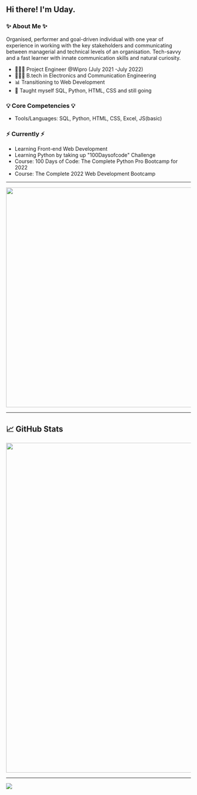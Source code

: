 ## Hi there! I'm Uday.

### ✨ About Me ✨
Organised, performer and goal-driven individual with one year of experience in working with the key stakeholders and communicating between managerial and technical levels of an organisation. Tech-savvy and a fast learner with innate communication skills and natural curiosity.

- 👩🏻‍💻 Project Engineer @Wipro (July 2021 -July 2022)
- 👩🏻‍💻 B.tech in Electronics and Communication Engineering
- 📊 Transitioning to Web Development
- 📝 Taught myself SQL, Python, HTML, CSS and still going

### 💡 Core Competencies 💡
- Tools/Languages: SQL, Python, HTML, CSS, Excel, JS(basic)

### ⚡️ Currently ⚡️
- Learning Front-end Web Development
- Learning Python by taking up "100Daysofcode" Challenge 
- Course: 100 Days of Code: The Complete Python Pro Bootcamp for 2022
- Course: The Complete 2022 Web Development Bootcamp

<!--### 🙌🏻 Connect with Me
- [LinkedIn](https://www.linkedin.com/in/katiehuangx/)
- [Medium](https://katiehuangx.medium.com)
- [Kaggle](https://www.kaggle.com/katiehuangx)-->

<hr>

<div align="center">
  <img width="600px" src="https://github-readme-streak-stats.herokuapp.com?user=im-usb&theme=dark&hide_border=true">
</div>

<hr>

## 📈 GitHub Stats 

<div align="center">
  <img width="900px" src="https://activity-graph.herokuapp.com/graph?username=im-usb&theme=redical">
</div>
<hr>

![](https://komarev.com/ghpvc/?username=im-usb&color=blue)
